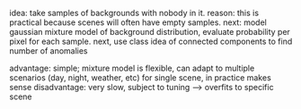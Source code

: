 idea: take samples of backgrounds with nobody in it. reason: this is practical because scenes will often have empty samples. next: model gaussian mixture model of background distribution, evaluate probability per pixel for each sample. next, use class idea of connected components to find number of anomalies

advantage: simple; mixture model is flexible, can adapt to multiple scenarios (day, night, weather, etc) for single scene, in practice makes sense
disadvantage: very slow, subject to tuning --> overfits to specific scene
